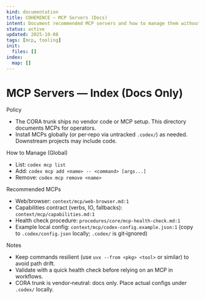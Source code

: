 ```yaml
---
kind: documentation
title: COHERENCE — MCP Servers (Docs)
intent: Document recommended MCP servers and how to manage them without vendor lock‑in
status: active
updated: 2025-10-08
tags: [mcp, tooling]
init:
  files: []
index:
  map: []
---
```


# MCP Servers — Index (Docs Only)

Policy
- The CORA trunk ships no vendor code or MCP setup. This directory documents MCPs for operators.
- Install MCPs globally (or per‑repo via untracked `.codex/`) as needed. Downstream projects may include code.

How to Manage (Global)
- List: `codex mcp list`
- Add: `codex mcp add <name> -- <command> [args...]`
- Remove: `codex mcp remove <name>`

Recommended MCPs
- Web/browser: `context/mcp/web-browser.md:1`
 - Capabilities contract (verbs, IO, fallbacks): `context/mcp/capabilities.md:1`
 - Health check procedure: `procedures/core/mcp-health-check.md:1`
- Example local config: `context/mcp/codex-config.example.json:1` (copy to `.codex/config.json` locally; `.codex/` is git‑ignored)

Notes
- Keep commands resilient (use `uvx --from <pkg> <tool>` or similar) to avoid path drift.
- Validate with a quick health check before relying on an MCP in workflows.
 - CORA trunk is vendor‑neutral: docs only. Place actual configs under `.codex/` locally.
